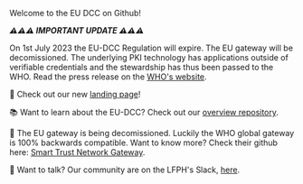 Welcome to the EU DCC on Github!

***⚠️⚠️⚠️ IMPORTANT UPDATE ⚠️⚠️⚠️***

On 1st July 2023 the EU-DCC Regulation will expire. The EU gateway will be decomissioned. The underlying PKI technology has applications outside of verifiable credentials and the stewardship has thus been passed to the WHO. Read the press release on the [WHO's website](https://www.who.int/news/item/05-06-2023-the-european-commission-and-who-launch-landmark-digital-health-initiative-to-strengthen-global-health-security).

🌊 Check out our new [landing page](https://ehn-dcc-development.github.io/eu-dcc-site)!

📚 Want to learn about the EU-DCC? Check out our [overview repository](https://github.com/ehn-dcc-development/eu-dcc-overview).

🔐 The EU gateway is being decomissioned. Luckily the WHO global gateway is 100% backwards compatible. Want to know more? Check their github here: [Smart Trust Network Gateway](https://github.com/WorldHealthOrganization/smart-trust-network-gateway).

💬 Want to talk? Our community are on the LFPH's Slack, [here](https://lfpublichealth.slack.com/).
